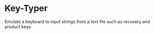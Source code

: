 # Key-Typer
Emulate a keyboard to input strings from a text file such as recovery and product keys.
